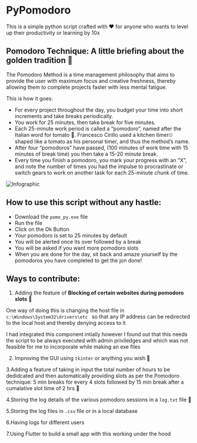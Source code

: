 # PyPomodoro 
This is a simple python script crafted with ❤ for anyone who wants to level up their productivity or learning by 10x

## Pomodoro Technique: A little briefing about the golden tradition 🎯

The Pomodoro Method is a time management philosophy that aims to provide the user with maximum focus and creative freshness, thereby allowing them to complete projects faster with less mental fatigue.

This is how it goes:

- For every project throughout the day, you budget your time into short increments and take breaks periodically.
- You work for 25 minutes, then take break for five minutes.
- Each 25-minute work period is called a “pomodoro”, named after the Italian word for tomato 🍅. Francesco Cirillo used a kitchen timer⏲ shaped like a tomato as his personal timer, and thus the method’s name.
- After four “pomodoros” have passed, (100 minutes of work time with 15 minutes of break time) you then take a 15-20 minute break.
- Every time you finish a pomodoro, you mark your progress with an “X”, and note the number of times you had the impulse to procrastinate or switch gears to work on another task for each 25-minute chunk of time.

![Infographic](http://www.fedracongressi.com/fedra/wp-content/uploads/2016/02/fedra-11-marzo.jpg)

## How to use this script without any hastle:

- Download the ```pomo_py.exe``` file
- Run the file
- Click on the Ok Button
- Your pomodoro is set to 25 minutes by default
- You will be alerted once its over followed by a break
- You will be asked if you want more pomodoro slots
- When you are done for the day, sit back and amaze yourself by the pomodoros you have completed to get the jon done!

## Ways to contribute:

1. Adding the feature of **Blocking of certain websites during pomodoro slots** 🚫

One way of doing this is  changing the host file in ```c:\Windows\System32\drivers\etc ``` so that any IP address can be redirected to the local host and thereby denying access to it

I had integrated this component intially however I found out that this needs the script to be always executed with admin priviledges and which was not feasible for me to incorporate while making an exe files

2. Improving the GUI using ```tkinter``` or anything you wish  🎨

3.Adding a feature of taking in input the total number of hours to be dedidcated and then automatically providing slots as per the Pomodoro technique: 5 min breaks for every 4 slots followed by 15 min break after a cumalative slot time of 2 hrs 🤖

4.Storing the log details of the various pomodoro sessions in a ```log.txt``` file 🧾

5.Storing the log files in ```.csv``` file or in a local database

6.Having logs for different users

7.Using Flutter to build a small app with this working under the hood

